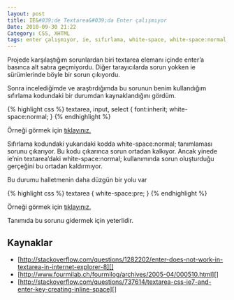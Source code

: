 ```yaml
---
layout: post
title: IE&#039;de Textarea&#039;da Enter çalışmıyor
Date: 2010-09-30 21:22
Category: CSS, XHTML
tags: enter çalışmıyor, ie, sıfırlama, white-space, white-space:normal, white-space:pre
---
```


Projede karşılaştığım sorunlardan biri textarea elemanı içinde enter’a
basınca alt satıra geçmiyordu. Diğer tarayıcılarda sorun yokken ie
sürümlerinde böyle bir sorun çıkıyordu.

Sonra incelediğimde ve araştırdığımda bu sorunun benim kullandığım
sıfırlama kodundaki bir durumdan kaynaklandığını gördüm.

{% highlight css %}
textarea, input, select {
    font:inherit;
    white-space:normal;
}
{% endhighlight %}

Örneği görmek için [tıklayınız.][]

Sıfırlama kodundaki yukarıdaki kodda white-space:normal; tanımlaması
sorunu çıkarıyor. Bu kodu çıkarınca sorun ortadan kalkıyor. Ancak yinede
ie’nin textarea’daki white-space:normal; kullanımında sorun oluşturduğu
gerçeğini bu ortadan kaldırmıyor.

Bu durumu halletmenin daha düzgün bir yolu var

{% highlight css %}
textarea {
	white-space:pre;
}
{% endhighlight %}

Örneği görmek için [tıklayınız.][1]

Tanımıda bu sorunu gidermek için yeterlidir.

## Kaynaklar

-   [http://stackoverflow.com/questions/1282202/enter-does-not-work-in-textarea-in-internet-explorer-8][]
-   [http://www.fourmilab.ch/fourmilog/archives/2005-04/000510.html][]
-   [http://stackoverflow.com/questions/737614/textarea-css-ie7-and-enter-key-creating-inline-space][]

  [tıklayınız.]: /dokumanlar/textareada_enter_calistirmak.html
  [1]: /dokumanlar/textareada_enter_calistirmak2.html
  [http://stackoverflow.com/questions/1282202/enter-does-not-work-in-textarea-in-internet-explorer-8]: http://stackoverflow.com/questions/1282202/enter-does-not-work-in-textarea-in-internet-explorer-8
  [http://www.fourmilab.ch/fourmilog/archives/2005-04/000510.html]: http://www.fourmilab.ch/fourmilog/archives/2005-04/000510.html
  [http://stackoverflow.com/questions/737614/textarea-css-ie7-and-enter-key-creating-inline-space]: http://stackoverflow.com/questions/737614/textarea-css-ie7-and-enter-key-creating-inline-space
